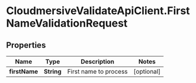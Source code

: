 # CloudmersiveValidateApiClient.FirstNameValidationRequest

## Properties
Name | Type | Description | Notes
------------ | ------------- | ------------- | -------------
**firstName** | **String** | First name to process | [optional] 



